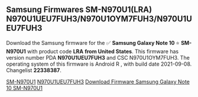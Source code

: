 <h2>Samsung Firmwares SM-N970U1(LRA) N970U1UEU7FUH3/N970U1OYM7FUH3/N970U1UEU7FUH3</h2>
Download the Samsung firmware for the ✅ <strong>Samsung Galaxy Note 10 </strong> ⭐ <strong>SM-N970U1</strong> with product code <strong>LRA</strong> <strong> from United States</strong>. This firmware has version number PDA <strong>N970U1UEU7FUH3</strong> and CSC N970U1OYM7FUH3. The operating system of this firmware is Android R , with build date 2021-09-08. Changelist <strong>22338387</strong>.


[SM-N970U1](https://samfirm.shop/samsung/model/SM-N970U1)
[N970U1UEU7FUH3](https://samfirm.shop/samsung/pda/N970U1UEU7FUH3)
[Download Firmware Samsung Galaxy Note 10 SM-N970U1](https://samfirm.shop/samsung/firmware/453735)
